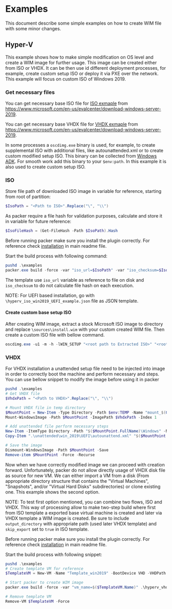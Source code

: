 # Examples

This document describe some simple examples on how to create WIM file with some minor changes.

## Hyper-V

This example shows how to make simple modification on OS level and create a WIM image for further usage. This image can be created either from ISO or VHDX. It can be then use id different deployment processes, for example, create custom setup ISO or deploy it via PXE over the network. This example will focus on custom ISO of Windows 2019.

### Get necessary files

You can get necessary base ISO file for [ISO exmaple](#iso) from https://www.microsoft.com/en-us/evalcenter/download-windows-server-2019.

You can get necessary base VHDX file for [VHDX exmaple](#vhdx) from https://www.microsoft.com/en-us/evalcenter/download-windows-server-2019.

In some processes a `oscdimg.exe` binary is used, for example, to create supplemental ISO with additional files, like autounattended.xml or to create custom modified setup ISO. This binary can be collected from [Windows ADK](https://learn.microsoft.com/en-us/windows-hardware/get-started/adk-install#other-adk-downloads). For smooth work add this binary to your `$env:path`. In this example it is also used to create custom setup ISO.

### ISO

Store file path of downloaded ISO image in variable for reference, starting from root of partition:

```powershell
$IsoPath = "<Path to ISO>".Replace("\", "\\")
```

As packer require a file hash for validation purposes, calculate and store it in variable for future reference:

```powershell
$IsoFileHash = (Get-FileHash -Path $IsoPath).Hash
```

Before running packer make sure you install the plugin correctly. For reference check [installation](..\README.md#Installation) in main readme file.

Start the build process with following command:

```powershell
pushd .\examples
packer.exe build -force -var "iso_url=$IsoPath" -var "iso_checksum=$IsoFileHash" .\hyperv_iso_win2019_BIOS_example.json
```

The template use `iso_url` variable as reference to file on disk and `iso_checksum` to do not calculate file hash on each execution.

NOTE: For UEFI based installation, go with `\hyperv_iso_win2019_UEFI_example.json` file as JSON template.

#### Create custom base setup ISO

After creating WIM image, extract a stock Microsoft ISO image to directory and replace `\sources\install.wim` with your custom created WIM file. Then create a custom ISO file with bellow command.

```powershell
oscdimg.exe -u1 -m -h -lWIN_SETUP "<root path to Extracted ISO>" "<root path to new iso>"
```

### VHDX

For VHDX installation a unattended setup file need to be injected into image in order to correctly boot the machine and perform necessary and steps.
You can use bellow snippet to modify the image before using it in packer

```powershell
pushd .\examples
# Get VHDX file
$VhdxPath = "<Path to VHDX>".Replace("\", "\\")

# Mount VHDX file in temp directory
$MountPoint = New-Item -Type Directory -Path $env:TEMP -Name "mount_$(Get-Random)"
Mount-WindowsImage -Path $MountPoint -ImagePath $VhdxPath -Index 1

# Add unattended file perform necessary steps
New-Item -ItemType Directory -Path "$($MountPoint.FullName)\Windows" -Name "Panther" -Force
Copy-Item ".\unattended\win_2019\UEFI\autounattend.xml" "$($MountPoint.FullName)\Windows\Panther\unattend.xml"

# Save the image
Dismount-WindowsImage -Path $MountPoint -Save
Remove-item $MountPoint -Force -Recurse
```

Now when we have correctly modified image we can proceed with creation forward. Unfortunately, packer do not allow directly usage of VHDX disk file as source for new VM. We can either import a VM from a disk (From appropriate directory structure that contains the "Virtual Machines", "Snapshots", and/or "Virtual Hard Disks" subdirectories) or clone existing one. This example shows the second option.

NOTE: To test first option mentioned, you can combine two flows, ISO and VHDX. This way of processing allow to make two-step build where first from ISO template a exported base virtual machine is created and later via VHDX template a WIM image is created. Be sure to include `output_directory` with appropriate path (used later VHDX template) and `skip_export` set to `true` in ISO template.

Before running packer make sure you install the plugin correctly. For reference check [installation](..\README.md#Installation) in main readme file.

Start the build process with following snippet:

```powershell
pushd .\examples
# Create template VM for reference
$TemplateVM = New-VM -Name "Template_win2019" -BootDevice VHD -VHDPath $VhdxPath

# Start packer to create WIM image
packer.exe build -force -var "vm_name=$($TemplateVM.Name)" .\hyperv_vhdx_win2019_UEFI_example.json

# Remove template VM
Remove-VM $TemplateVM -Force
```
